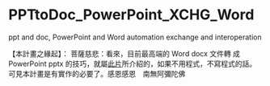 # PPTtoDoc_PowerPoint_XCHG_Word
 ppt and doc, PowerPoint and Word automation exchange and interoperation
 
【本計畫之緣起】：
菩薩慈悲：看來，目前最高端的 Word docx 文件轉 成PowerPoint pptx 的技巧，就屬[此片](https://youtu.be/3YMx5zAsqq0)所介紹的，如果不用程式，不寫程式的話。可見本計畫是有實作的必要了。感恩感恩　南無阿彌陀佛
